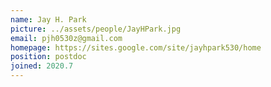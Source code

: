 ```yaml
---
name: Jay H. Park
picture: ../assets/people/JayHPark.jpg
email: pjh0530z@gmail.com
homepage: https://sites.google.com/site/jayhpark530/home
position: postdoc
joined: 2020.7
--- 
```

